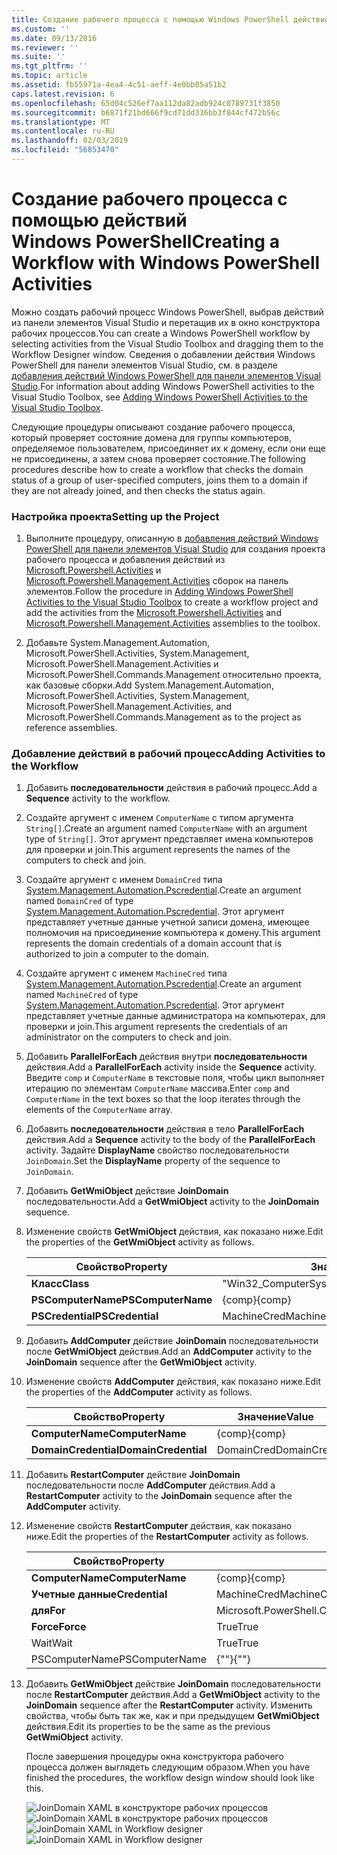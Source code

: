 ```yaml
---
title: Создание рабочего процесса с помощью Windows PowerShell действий | Документация Майкрософт
ms.custom: ''
ms.date: 09/13/2016
ms.reviewer: ''
ms.suite: ''
ms.tgt_pltfrm: ''
ms.topic: article
ms.assetid: fb55971a-4ea4-4c51-aeff-4e0bb05a51b2
caps.latest.revision: 6
ms.openlocfilehash: 65d04c526ef7aa112da82adb924c0789731f3850
ms.sourcegitcommit: b6871f21bd666f9cd71dd336bb3f844cf472b56c
ms.translationtype: MT
ms.contentlocale: ru-RU
ms.lasthandoff: 02/03/2019
ms.locfileid: "56853470"
---
```

# <a name="creating-a-workflow-with-windows-powershell-activities"></a><span data-ttu-id="a24bc-102">Создание рабочего процесса с помощью действий Windows PowerShell</span><span class="sxs-lookup"><span data-stu-id="a24bc-102">Creating a Workflow with Windows PowerShell Activities</span></span>

<span data-ttu-id="a24bc-103">Можно создать рабочий процесс Windows PowerShell, выбрав действий из панели элементов Visual Studio и перетащив их в окно конструктора рабочих процессов.</span><span class="sxs-lookup"><span data-stu-id="a24bc-103">You can create a Windows PowerShell workflow by selecting activities from the Visual Studio Toolbox and dragging them to the Workflow Designer window.</span></span> <span data-ttu-id="a24bc-104">Сведения о добавлении действия Windows PowerShell для панели элементов Visual Studio, см. в разделе [добавления действий Windows PowerShell для панели элементов Visual Studio](./adding-windows-powershell-activities-to-the-visual-studio-toolbox.md).</span><span class="sxs-lookup"><span data-stu-id="a24bc-104">For information about adding Windows PowerShell activities to the Visual Studio Toolbox, see [Adding Windows PowerShell Activities to the Visual Studio Toolbox](./adding-windows-powershell-activities-to-the-visual-studio-toolbox.md).</span></span>

<span data-ttu-id="a24bc-105">Следующие процедуры описывают создание рабочего процесса, который проверяет состояние домена для группы компьютеров, определяемое пользователем, присоединяет их к домену, если они еще не присоединены, а затем снова проверяет состояние.</span><span class="sxs-lookup"><span data-stu-id="a24bc-105">The following procedures describe how to create a workflow that checks the domain status of a group of user-specified computers, joins them to a domain if they are not already joined, and then checks the status again.</span></span>

### <a name="setting-up-the-project"></a><span data-ttu-id="a24bc-106">Настройка проекта</span><span class="sxs-lookup"><span data-stu-id="a24bc-106">Setting up the Project</span></span>

1. <span data-ttu-id="a24bc-107">Выполните процедуру, описанную в [добавления действий Windows PowerShell для панели элементов Visual Studio](./adding-windows-powershell-activities-to-the-visual-studio-toolbox.md) для создания проекта рабочего процесса и добавления действий из [Microsoft.Powershell.Activities](/dotnet/api/Microsoft.PowerShell.Activities) и [ Microsoft.Powershell.Management.Activities](/dotnet/api/Microsoft.PowerShell.Management.Activities) сборок на панель элементов.</span><span class="sxs-lookup"><span data-stu-id="a24bc-107">Follow the procedure in [Adding Windows PowerShell Activities to the Visual Studio Toolbox](./adding-windows-powershell-activities-to-the-visual-studio-toolbox.md) to create a workflow project and add the activities from the [Microsoft.Powershell.Activities](/dotnet/api/Microsoft.PowerShell.Activities) and [Microsoft.Powershell.Management.Activities](/dotnet/api/Microsoft.PowerShell.Management.Activities) assemblies to the toolbox.</span></span>

2. <span data-ttu-id="a24bc-108">Добавьте System.Management.Automation, Microsoft.PowerShell.Activities, System.Management, Microsoft.PowerShell.Management.Activities и Microsoft.PowerShell.Commands.Management относительно проекта, как базовые сборки.</span><span class="sxs-lookup"><span data-stu-id="a24bc-108">Add System.Management.Automation, Microsoft.PowerShell.Activities, System.Management, Microsoft.PowerShell.Management.Activities, and Microsoft.PowerShell.Commands.Management as to the project as reference assemblies.</span></span>

### <a name="adding-activities-to-the-workflow"></a><span data-ttu-id="a24bc-109">Добавление действий в рабочий процесс</span><span class="sxs-lookup"><span data-stu-id="a24bc-109">Adding Activities to the Workflow</span></span>

1. <span data-ttu-id="a24bc-110">Добавить **последовательности** действия в рабочий процесс.</span><span class="sxs-lookup"><span data-stu-id="a24bc-110">Add a **Sequence** activity to the workflow.</span></span>

2. <span data-ttu-id="a24bc-111">Создайте аргумент с именем `ComputerName` с типом аргумента `String[]`.</span><span class="sxs-lookup"><span data-stu-id="a24bc-111">Create an argument named `ComputerName` with an argument type of `String[]`.</span></span> <span data-ttu-id="a24bc-112">Этот аргумент представляет имена компьютеров для проверки и join.</span><span class="sxs-lookup"><span data-stu-id="a24bc-112">This argument represents the names of the computers to check and join.</span></span>

3. <span data-ttu-id="a24bc-113">Создайте аргумент с именем `DomainCred` типа [System.Management.Automation.Pscredential](/dotnet/api/System.Management.Automation.PSCredential).</span><span class="sxs-lookup"><span data-stu-id="a24bc-113">Create an argument named `DomainCred` of type [System.Management.Automation.Pscredential](/dotnet/api/System.Management.Automation.PSCredential).</span></span> <span data-ttu-id="a24bc-114">Этот аргумент представляет учетные данные учетной записи домена, имеющее полномочия на присоединение компьютера к домену.</span><span class="sxs-lookup"><span data-stu-id="a24bc-114">This argument represents the domain credentials of a domain account that is authorized to join a computer to the domain.</span></span>

4. <span data-ttu-id="a24bc-115">Создайте аргумент с именем `MachineCred` типа [System.Management.Automation.Pscredential](/dotnet/api/System.Management.Automation.PSCredential).</span><span class="sxs-lookup"><span data-stu-id="a24bc-115">Create an argument named `MachineCred` of type [System.Management.Automation.Pscredential](/dotnet/api/System.Management.Automation.PSCredential).</span></span> <span data-ttu-id="a24bc-116">Этот аргумент представляет учетные данные администратора на компьютерах, для проверки и join.</span><span class="sxs-lookup"><span data-stu-id="a24bc-116">This argument represents the credentials of an administrator on the computers to check and join.</span></span>

5. <span data-ttu-id="a24bc-117">Добавить **ParallelForEach** действия внутри **последовательности** действия.</span><span class="sxs-lookup"><span data-stu-id="a24bc-117">Add a **ParallelForEach** activity inside the **Sequence** activity.</span></span> <span data-ttu-id="a24bc-118">Введите `comp` и `ComputerName` в текстовые поля, чтобы цикл выполняет итерацию по элементам `ComputerName` массива.</span><span class="sxs-lookup"><span data-stu-id="a24bc-118">Enter `comp` and `ComputerName` in the text boxes so that the loop iterates through the elements of the `ComputerName` array.</span></span>

6. <span data-ttu-id="a24bc-119">Добавить **последовательности** действия в тело **ParallelForEach** действия.</span><span class="sxs-lookup"><span data-stu-id="a24bc-119">Add a **Sequence** activity to the body of the **ParallelForEach** activity.</span></span> <span data-ttu-id="a24bc-120">Задайте **DisplayName** свойство последовательности `JoinDomain`.</span><span class="sxs-lookup"><span data-stu-id="a24bc-120">Set the **DisplayName** property of the sequence to `JoinDomain`.</span></span>

7. <span data-ttu-id="a24bc-121">Добавить **GetWmiObject** действие **JoinDomain** последовательности.</span><span class="sxs-lookup"><span data-stu-id="a24bc-121">Add a **GetWmiObject** activity to the **JoinDomain** sequence.</span></span>

8. <span data-ttu-id="a24bc-122">Изменение свойств **GetWmiObject** действия, как показано ниже.</span><span class="sxs-lookup"><span data-stu-id="a24bc-122">Edit the properties of the **GetWmiObject** activity as follows.</span></span>

   |<span data-ttu-id="a24bc-123">Свойство</span><span class="sxs-lookup"><span data-stu-id="a24bc-123">Property</span></span>|<span data-ttu-id="a24bc-124">Значение</span><span class="sxs-lookup"><span data-stu-id="a24bc-124">Value</span></span>|
   |--------------|-----------|
   |<span data-ttu-id="a24bc-125">**Класс**</span><span class="sxs-lookup"><span data-stu-id="a24bc-125">**Class**</span></span>|<span data-ttu-id="a24bc-126">"Win32_ComputerSystem"</span><span class="sxs-lookup"><span data-stu-id="a24bc-126">"Win32_ComputerSystem"</span></span>|
   |<span data-ttu-id="a24bc-127">**PSComputerName**</span><span class="sxs-lookup"><span data-stu-id="a24bc-127">**PSComputerName**</span></span>|<span data-ttu-id="a24bc-128">{comp}</span><span class="sxs-lookup"><span data-stu-id="a24bc-128">{comp}</span></span>|
   |<span data-ttu-id="a24bc-129">**PSCredential**</span><span class="sxs-lookup"><span data-stu-id="a24bc-129">**PSCredential**</span></span>|<span data-ttu-id="a24bc-130">MachineCred</span><span class="sxs-lookup"><span data-stu-id="a24bc-130">MachineCred</span></span>|

9. <span data-ttu-id="a24bc-131">Добавить **AddComputer** действие **JoinDomain** последовательности после **GetWmiObject** действия.</span><span class="sxs-lookup"><span data-stu-id="a24bc-131">Add an **AddComputer** activity to the **JoinDomain** sequence after the **GetWmiObject** activity.</span></span>

10. <span data-ttu-id="a24bc-132">Изменение свойств **AddComputer** действия, как показано ниже.</span><span class="sxs-lookup"><span data-stu-id="a24bc-132">Edit the properties of the **AddComputer** activity as follows.</span></span>

    |<span data-ttu-id="a24bc-133">Свойство</span><span class="sxs-lookup"><span data-stu-id="a24bc-133">Property</span></span>|<span data-ttu-id="a24bc-134">Значение</span><span class="sxs-lookup"><span data-stu-id="a24bc-134">Value</span></span>|
    |--------------|-----------|
    |<span data-ttu-id="a24bc-135">**ComputerName**</span><span class="sxs-lookup"><span data-stu-id="a24bc-135">**ComputerName**</span></span>|<span data-ttu-id="a24bc-136">{comp}</span><span class="sxs-lookup"><span data-stu-id="a24bc-136">{comp}</span></span>|
    |<span data-ttu-id="a24bc-137">**DomainCredential**</span><span class="sxs-lookup"><span data-stu-id="a24bc-137">**DomainCredential**</span></span>|<span data-ttu-id="a24bc-138">DomainCred</span><span class="sxs-lookup"><span data-stu-id="a24bc-138">DomainCred</span></span>|

11. <span data-ttu-id="a24bc-139">Добавить **RestartComputer** действие **JoinDomain** последовательности после **AddComputer** действия.</span><span class="sxs-lookup"><span data-stu-id="a24bc-139">Add a **RestartComputer** activity to the **JoinDomain** sequence after the **AddComputer** activity.</span></span>

12. <span data-ttu-id="a24bc-140">Изменение свойств **RestartComputer** действия, как показано ниже.</span><span class="sxs-lookup"><span data-stu-id="a24bc-140">Edit the properties of the **RestartComputer** activity as follows.</span></span>

    |<span data-ttu-id="a24bc-141">Свойство</span><span class="sxs-lookup"><span data-stu-id="a24bc-141">Property</span></span>|<span data-ttu-id="a24bc-142">Значение</span><span class="sxs-lookup"><span data-stu-id="a24bc-142">Value</span></span>|
    |--------------|-----------|
    |<span data-ttu-id="a24bc-143">**ComputerName**</span><span class="sxs-lookup"><span data-stu-id="a24bc-143">**ComputerName**</span></span>|<span data-ttu-id="a24bc-144">{comp}</span><span class="sxs-lookup"><span data-stu-id="a24bc-144">{comp}</span></span>|
    |<span data-ttu-id="a24bc-145">**Учетные данные**</span><span class="sxs-lookup"><span data-stu-id="a24bc-145">**Credential**</span></span>|<span data-ttu-id="a24bc-146">MachineCred</span><span class="sxs-lookup"><span data-stu-id="a24bc-146">MachineCred</span></span>|
    |<span data-ttu-id="a24bc-147">**для**</span><span class="sxs-lookup"><span data-stu-id="a24bc-147">**For**</span></span>|<span data-ttu-id="a24bc-148">Microsoft.PowerShell.Commands.WaitForServiceTypes.PowerShell</span><span class="sxs-lookup"><span data-stu-id="a24bc-148">Microsoft.PowerShell.Commands.WaitForServiceTypes.PowerShell</span></span>|
    |<span data-ttu-id="a24bc-149">**Force**</span><span class="sxs-lookup"><span data-stu-id="a24bc-149">**Force**</span></span>|<span data-ttu-id="a24bc-150">True</span><span class="sxs-lookup"><span data-stu-id="a24bc-150">True</span></span>|
    |<span data-ttu-id="a24bc-151">Wait</span><span class="sxs-lookup"><span data-stu-id="a24bc-151">Wait</span></span>|<span data-ttu-id="a24bc-152">True</span><span class="sxs-lookup"><span data-stu-id="a24bc-152">True</span></span>|
    |<span data-ttu-id="a24bc-153">PSComputerName</span><span class="sxs-lookup"><span data-stu-id="a24bc-153">PSComputerName</span></span>|<span data-ttu-id="a24bc-154">{""}</span><span class="sxs-lookup"><span data-stu-id="a24bc-154">{""}</span></span>|

13. <span data-ttu-id="a24bc-155">Добавить **GetWmiObject** действие **JoinDomain** последовательности после **RestartComputer** действия.</span><span class="sxs-lookup"><span data-stu-id="a24bc-155">Add a **GetWmiObject** activity to the **JoinDomain** sequence after the **RestartComputer** activity.</span></span> <span data-ttu-id="a24bc-156">Изменить свойства, чтобы быть так же, как и при предыдущем **GetWmiObject** действия.</span><span class="sxs-lookup"><span data-stu-id="a24bc-156">Edit its properties to be the same as the previous **GetWmiObject** activity.</span></span>

    <span data-ttu-id="a24bc-157">После завершения процедуры окна конструктора рабочего процесса должен выглядеть следующим образом.</span><span class="sxs-lookup"><span data-stu-id="a24bc-157">When you have finished the procedures, the workflow design window should look like this.</span></span>

    <span data-ttu-id="a24bc-158">![JoinDomain XAML в конструкторе рабочих процессов](../media/joindomainworkflow.png)
    ![JoinDomain XAML в конструкторе рабочих процессов](../media/joindomainworkflow.png "JoinDomainWorkflow")</span><span class="sxs-lookup"><span data-stu-id="a24bc-158">![JoinDomain XAML in Workflow designer](../media/joindomainworkflow.png)
![JoinDomain XAML in Workflow designer](../media/joindomainworkflow.png "JoinDomainWorkflow")</span></span>